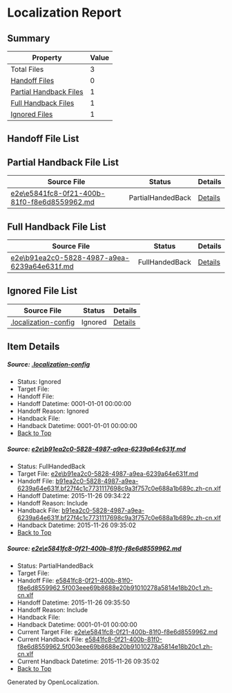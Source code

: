 # <a name='report-top'></a> Localization Report

## Summary
 Property | Value 
 -------- | ----- 
 Total Files | 3
[ Handoff Files ](#handoff-list)| 0
[ Partial Handback Files ](#partial-handback-list)| 1
[ Full Handback Files ](#full-handback-list)| 1
[ Ignored Files ](#ignored-list)| 1

## <a name='handoff-list'></a> Handoff File List

## <a name='partial-handback-list'></a> Partial Handback File List
 Source File | Status | Details 
 ----------- | ------ | ------- 
 [e2e\e5841fc8-0f21-400b-81f0-f8e6d8559962.md](https://github.com/OpenLocalizationTest/oltest/blob/2ee35fbf5d0561ab2882150b8ca5a27f8952fe01/e2e/e5841fc8-0f21-400b-81f0-f8e6d8559962.md) | PartialHandedBack | [Details](#31e96a3ec16fb67823268e0e21033863d13d2edc2)

## <a name='handback-list'></a> Full Handback File List
 Source File | Status | Details 
 ----------- | ------ | ------- 
 [e2e\b91ea2c0-5828-4987-a9ea-6239a64e631f.md](https://github.com/OpenLocalizationTest/oltest/blob/4d6b2e2ab0a6d30c09efc3c1c4bbaa76540ad118/e2e/b91ea2c0-5828-4987-a9ea-6239a64e631f.md) | FullHandedBack | [Details](#3266378a2d324097d4f16a2fc80f837719258fd21)

## <a name='ignored-list'></a> Ignored File List
 Source File | Status | Details 
 ----------- | ------ | ------- 
 [.localization-config](https://github.com/OpenLocalizationTest/oltest/blob/2ee35fbf5d0561ab2882150b8ca5a27f8952fe01/.localization-config) | Ignored | [Details](#048a0e657b81f2e30d1cbef1ba533f0de3ca11c40)

## Item Details
##### <a name='048a0e657b81f2e30d1cbef1ba533f0de3ca11c40'></a> Source: [.localization-config](https://github.com/OpenLocalizationTest/oltest/blob/2ee35fbf5d0561ab2882150b8ca5a27f8952fe01/.localization-config)
* Status: Ignored
* Target File: 
* Handoff File: 
* Handoff Datetime: 0001-01-01 00:00:00
* Handoff Reason: Ignored
* Handback File: 
* Handback Datetime: 0001-01-01 00:00:00
* [Back to Top](#report-top)

##### <a name='3266378a2d324097d4f16a2fc80f837719258fd21'></a> Source: [e2e\b91ea2c0-5828-4987-a9ea-6239a64e631f.md](https://github.com/OpenLocalizationTest/oltest/blob/4d6b2e2ab0a6d30c09efc3c1c4bbaa76540ad118/e2e/b91ea2c0-5828-4987-a9ea-6239a64e631f.md)
* Status: FullHandedBack
* Target File: [e2e\b91ea2c0-5828-4987-a9ea-6239a64e631f.md](https://github.com/OpenLocalizationTestOrg/oltest.zh-cn/blob/eb2b35c99b340348016d7b55e726ad33cb44b59e/e2e/b91ea2c0-5828-4987-a9ea-6239a64e631f.md)
* Handoff File: [b91ea2c0-5828-4987-a9ea-6239a64e631f.bf27f4c1c7731117698c9a3f757c0e688a1b689c.zh-cn.xlf](https://github.com/OpenLocalizationTestOrg/olhandoff/blob/3cba8021981da484660d6a2fee71167756cbc6e9/ol-handoff/OpenLocalizationTestOrg/oltest.zh-cn/yanz/b91ea2c0-5828-4987-a9ea-6239a64e631f.bf27f4c1c7731117698c9a3f757c0e688a1b689c.zh-cn.xlf)
* Handoff Datetime: 2015-11-26 09:34:22
* Handoff Reason: Include
* Handback File: [b91ea2c0-5828-4987-a9ea-6239a64e631f.bf27f4c1c7731117698c9a3f757c0e688a1b689c.zh-cn.xlf](https://github.com/OpenLocalizationTestOrg/olhandback/blob/d1f5235d408a49bba84d47b424eb28677307bb5a/ol-handback/OpenLocalizationTestOrg/oltest.zh-cn/yanz/b91ea2c0-5828-4987-a9ea-6239a64e631f.bf27f4c1c7731117698c9a3f757c0e688a1b689c.zh-cn.xlf)
* Handback Datetime: 2015-11-26 09:35:02
* [Back to Top](#report-top)

##### <a name='31e96a3ec16fb67823268e0e21033863d13d2edc2'></a> Source: [e2e\e5841fc8-0f21-400b-81f0-f8e6d8559962.md](https://github.com/OpenLocalizationTest/oltest/blob/2ee35fbf5d0561ab2882150b8ca5a27f8952fe01/e2e/e5841fc8-0f21-400b-81f0-f8e6d8559962.md)
* Status: PartialHandedBack
* Target File: 
* Handoff File: [e5841fc8-0f21-400b-81f0-f8e6d8559962.5f003eee69b8688e20b91010278a5814e18b20c1.zh-cn.xlf](https://github.com/OpenLocalizationTestOrg/olhandoff/blob/f0ecc166ede6b4d085054ae68e3cf6b0415e0325/ol-handoff/OpenLocalizationTestOrg/oltest.zh-cn/yanz/e5841fc8-0f21-400b-81f0-f8e6d8559962.5f003eee69b8688e20b91010278a5814e18b20c1.zh-cn.xlf)
* Handoff Datetime: 2015-11-26 09:35:50
* Handoff Reason: Include
* Handback File: 
* Handback Datetime: 0001-01-01 00:00:00
* Current Target File: [e2e\e5841fc8-0f21-400b-81f0-f8e6d8559962.md](https://github.com/OpenLocalizationTestOrg/oltest.zh-cn/blob/eb2b35c99b340348016d7b55e726ad33cb44b59e/e2e/e5841fc8-0f21-400b-81f0-f8e6d8559962.md)
* Current Handback File: [e5841fc8-0f21-400b-81f0-f8e6d8559962.5f003eee69b8688e20b91010278a5814e18b20c1.zh-cn.xlf](https://github.com/OpenLocalizationTestOrg/olhandback/blob/d1f5235d408a49bba84d47b424eb28677307bb5a/ol-handback/OpenLocalizationTestOrg/oltest.zh-cn/yanz/e5841fc8-0f21-400b-81f0-f8e6d8559962.5f003eee69b8688e20b91010278a5814e18b20c1.zh-cn.xlf)
* Current Handback Datetime: 2015-11-26 09:35:02
* [Back to Top](#report-top)


Generated by OpenLocalization.
